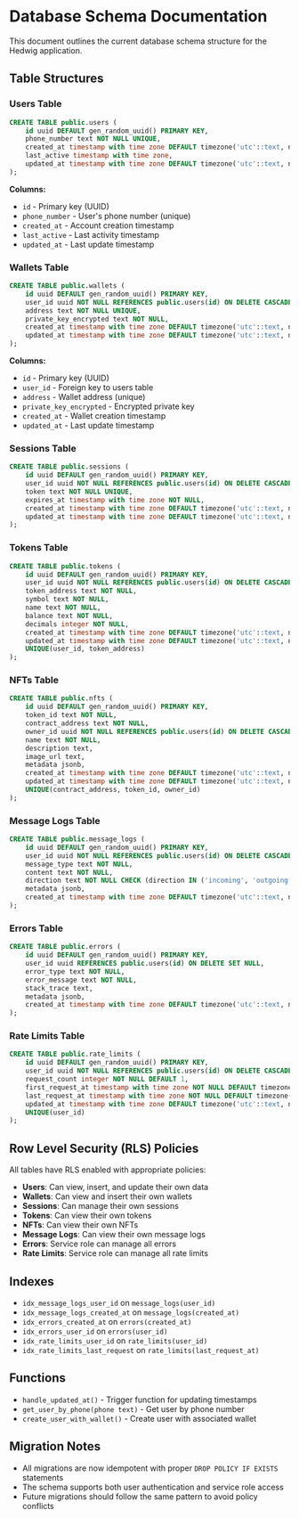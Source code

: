 # Database Schema Documentation

This document outlines the current database schema structure for the Hedwig application.

## Table Structures

### Users Table
```sql
CREATE TABLE public.users (
    id uuid DEFAULT gen_random_uuid() PRIMARY KEY,
    phone_number text NOT NULL UNIQUE,
    created_at timestamp with time zone DEFAULT timezone('utc'::text, now()) NOT NULL,
    last_active timestamp with time zone,
    updated_at timestamp with time zone DEFAULT timezone('utc'::text, now()) NOT NULL
);
```

**Columns:**
- `id` - Primary key (UUID)
- `phone_number` - User's phone number (unique)
- `created_at` - Account creation timestamp
- `last_active` - Last activity timestamp
- `updated_at` - Last update timestamp

### Wallets Table
```sql
CREATE TABLE public.wallets (
    id uuid DEFAULT gen_random_uuid() PRIMARY KEY,
    user_id uuid NOT NULL REFERENCES public.users(id) ON DELETE CASCADE,
    address text NOT NULL UNIQUE,
    private_key_encrypted text NOT NULL,
    created_at timestamp with time zone DEFAULT timezone('utc'::text, now()) NOT NULL,
    updated_at timestamp with time zone DEFAULT timezone('utc'::text, now()) NOT NULL
);
```

**Columns:**
- `id` - Primary key (UUID)
- `user_id` - Foreign key to users table
- `address` - Wallet address (unique)
- `private_key_encrypted` - Encrypted private key
- `created_at` - Wallet creation timestamp
- `updated_at` - Last update timestamp

### Sessions Table
```sql
CREATE TABLE public.sessions (
    id uuid DEFAULT gen_random_uuid() PRIMARY KEY,
    user_id uuid NOT NULL REFERENCES public.users(id) ON DELETE CASCADE,
    token text NOT NULL UNIQUE,
    expires_at timestamp with time zone NOT NULL,
    created_at timestamp with time zone DEFAULT timezone('utc'::text, now()) NOT NULL,
    updated_at timestamp with time zone DEFAULT timezone('utc'::text, now()) NOT NULL
);
```

### Tokens Table
```sql
CREATE TABLE public.tokens (
    id uuid DEFAULT gen_random_uuid() PRIMARY KEY,
    user_id uuid NOT NULL REFERENCES public.users(id) ON DELETE CASCADE,
    token_address text NOT NULL,
    symbol text NOT NULL,
    name text NOT NULL,
    balance text NOT NULL,
    decimals integer NOT NULL,
    created_at timestamp with time zone DEFAULT timezone('utc'::text, now()) NOT NULL,
    updated_at timestamp with time zone DEFAULT timezone('utc'::text, now()) NOT NULL,
    UNIQUE(user_id, token_address)
);
```

### NFTs Table
```sql
CREATE TABLE public.nfts (
    id uuid DEFAULT gen_random_uuid() PRIMARY KEY,
    token_id text NOT NULL,
    contract_address text NOT NULL,
    owner_id uuid NOT NULL REFERENCES public.users(id) ON DELETE CASCADE,
    name text NOT NULL,
    description text,
    image_url text,
    metadata jsonb,
    created_at timestamp with time zone DEFAULT timezone('utc'::text, now()) NOT NULL,
    updated_at timestamp with time zone DEFAULT timezone('utc'::text, now()) NOT NULL,
    UNIQUE(contract_address, token_id, owner_id)
);
```

### Message Logs Table
```sql
CREATE TABLE public.message_logs (
    id uuid DEFAULT gen_random_uuid() PRIMARY KEY,
    user_id uuid NOT NULL REFERENCES public.users(id) ON DELETE CASCADE,
    message_type text NOT NULL,
    content text NOT NULL,
    direction text NOT NULL CHECK (direction IN ('incoming', 'outgoing')),
    metadata jsonb,
    created_at timestamp with time zone DEFAULT timezone('utc'::text, now()) NOT NULL
);
```

### Errors Table
```sql
CREATE TABLE public.errors (
    id uuid DEFAULT gen_random_uuid() PRIMARY KEY,
    user_id uuid REFERENCES public.users(id) ON DELETE SET NULL,
    error_type text NOT NULL,
    error_message text NOT NULL,
    stack_trace text,
    metadata jsonb,
    created_at timestamp with time zone DEFAULT timezone('utc'::text, now()) NOT NULL
);
```

### Rate Limits Table
```sql
CREATE TABLE public.rate_limits (
    id uuid DEFAULT gen_random_uuid() PRIMARY KEY,
    user_id uuid NOT NULL REFERENCES public.users(id) ON DELETE CASCADE,
    request_count integer NOT NULL DEFAULT 1,
    first_request_at timestamp with time zone NOT NULL DEFAULT timezone('utc'::text, now()),
    last_request_at timestamp with time zone NOT NULL DEFAULT timezone('utc'::text, now()),
    updated_at timestamp with time zone DEFAULT timezone('utc'::text, now()) NOT NULL,
    UNIQUE(user_id)
);
```

## Row Level Security (RLS) Policies

All tables have RLS enabled with appropriate policies:

- **Users**: Can view, insert, and update their own data
- **Wallets**: Can view and insert their own wallets
- **Sessions**: Can manage their own sessions
- **Tokens**: Can view their own tokens
- **NFTs**: Can view their own NFTs
- **Message Logs**: Can view their own message logs
- **Errors**: Service role can manage all errors
- **Rate Limits**: Service role can manage all rate limits

## Indexes

- `idx_message_logs_user_id` on `message_logs(user_id)`
- `idx_message_logs_created_at` on `message_logs(created_at)`
- `idx_errors_created_at` on `errors(created_at)`
- `idx_errors_user_id` on `errors(user_id)`
- `idx_rate_limits_user_id` on `rate_limits(user_id)`
- `idx_rate_limits_last_request` on `rate_limits(last_request_at)`

## Functions

- `handle_updated_at()` - Trigger function for updating timestamps
- `get_user_by_phone(phone text)` - Get user by phone number
- `create_user_with_wallet()` - Create user with associated wallet

## Migration Notes

- All migrations are now idempotent with proper `DROP POLICY IF EXISTS` statements
- The schema supports both user authentication and service role access
- Future migrations should follow the same pattern to avoid policy conflicts